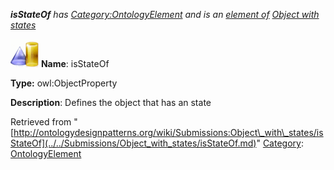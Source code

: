 ___isStateOf__ has [Category:OntologyElement](../../Category/OntologyElement.md "Category:OntologyElement") and is an [element of](../../Property/ElementOf.md "Property:ElementOf") [Object with states](../../Submissions/Object_with_states.md "Submissions:Object with states")_


  




[![ObjectProperty](../../images/thumb/c/c3/ObjectProperty.gif/45px-ObjectProperty.gif)](../../Image/ObjectProperty.gif.md "ObjectProperty")
__Name__: isStateOf 


__Type:__ owl:ObjectProperty 


__Description__: Defines the object that has an state 





Retrieved from "[http://ontologydesignpatterns.org/wiki/Submissions:Object\_with\_states/isStateOf](../../Submissions/Object_with_states/isStateOf.md)"
 [Category](http://ontologydesignpatterns.org/wiki/Special:Categories "Special:Categories"): [OntologyElement](../../Category/OntologyElement.md "Category:OntologyElement")